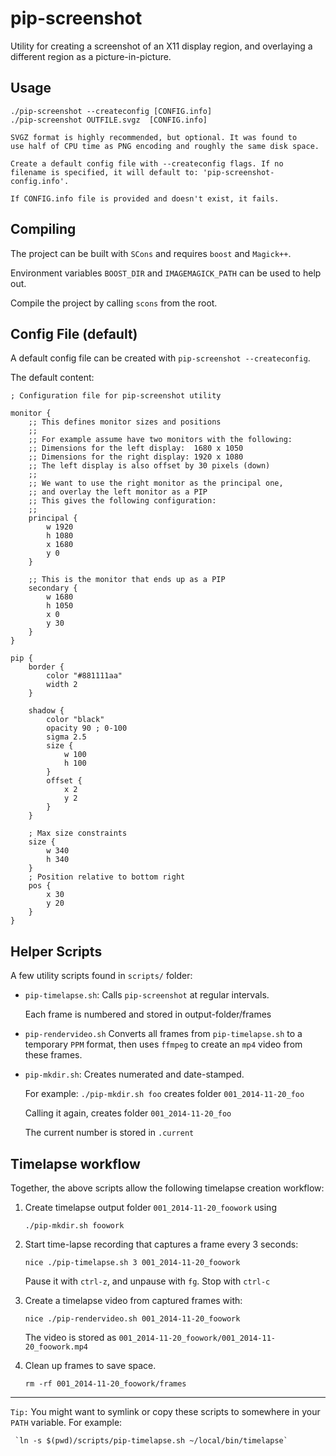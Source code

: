 pip-screenshot
==============

Utility for creating a screenshot of an X11 display region, and
overlaying a different region as a picture-in-picture.

## Usage
```
./pip-screenshot --createconfig [CONFIG.info]
./pip-screenshot OUTFILE.svgz  [CONFIG.info]

SVGZ format is highly recommended, but optional. It was found to
use half of CPU time as PNG encoding and roughly the same disk space.

Create a default config file with --createconfig flags. If no
filename is specified, it will default to: 'pip-screenshot-config.info'.

If CONFIG.info file is provided and doesn't exist, it fails.
```

## Compiling
The project can be built with `SCons` and requires `boost` and `Magick++`.

Environment variables `BOOST_DIR` and `IMAGEMAGICK_PATH` can be used to help out.

Compile the project by calling `scons` from the root.


## Config File (default)

A default config file can be created with `pip-screenshot --createconfig`.

The default content:
```
; Configuration file for pip-screenshot utility

monitor {
    ;; This defines monitor sizes and positions
    ;;
    ;; For example assume have two monitors with the following:
    ;; Dimensions for the left display:  1680 x 1050
    ;; Dimensions for the right display: 1920 x 1080
    ;; The left display is also offset by 30 pixels (down)
    ;;
    ;; We want to use the right monitor as the principal one,
    ;; and overlay the left monitor as a PIP
    ;; This gives the following configuration:
    ;;
    principal {
        w 1920
        h 1080
        x 1680
        y 0
    }

    ;; This is the monitor that ends up as a PIP
    secondary {
        w 1680
        h 1050
        x 0
        y 30
    }
}

pip {
    border {
        color "#881111aa"
        width 2
    }

    shadow {
        color "black"
        opacity 90 ; 0-100
        sigma 2.5
        size {
            w 100
            h 100
        }
        offset {
            x 2
            y 2
        }
    }

    ; Max size constraints
    size {
        w 340
        h 340
    }
    ; Position relative to bottom right
    pos {
        x 30
        y 20
    }
}

```

## Helper Scripts

A few utility scripts found in `scripts/` folder:

* `pip-timelapse.sh`: Calls `pip-screenshot` at regular intervals.

  Each frame is numbered and stored in output-folder/frames


* `pip-rendervideo.sh` Converts all frames from `pip-timelapse.sh`
  to a temporary `PPM` format, then uses `ffmpeg` to create an `mp4`
  video from these frames.


* `pip-mkdir.sh`: Creates numerated and date-stamped.

  For example: `./pip-mkdir.sh foo` creates folder `001_2014-11-20_foo`

  Calling it again, creates folder `001_2014-11-20_foo`

  The current number is stored in `.current`


## Timelapse workflow

Together, the above scripts allow the following timelapse creation workflow:

 1. Create timelapse output folder `001_2014-11-20_foowork` using

     `./pip-mkdir.sh foowork`

 1. Start time-lapse recording that captures a frame every 3 seconds:

    `nice ./pip-timelapse.sh 3 001_2014-11-20_foowork`

    Pause it with `ctrl-z`, and unpause with `fg`. Stop with `ctrl-c`

 1. Create a timelapse video from captured frames with:

    `nice ./pip-rendervideo.sh 001_2014-11-20_foowork`

    The video is stored as `001_2014-11-20_foowork/001_2014-11-20_foowork.mp4`

 1. Clean up frames to save space.

    `rm -rf 001_2014-11-20_foowork/frames`

---

`Tip:` You might want to symlink or copy these scripts to somewhere in your
`PATH` variable. For example:

     `ln -s $(pwd)/scripts/pip-timelapse.sh ~/local/bin/timelapse`
